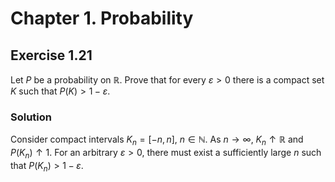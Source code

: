 # Chapter 1. Probability

## Exercise 1.21
Let $P$ be a probability on $\mathbb{R}$. Prove that for every $\varepsilon>0$ there is a compact set $K$ such that $P(K)>1-\varepsilon$.

### Solution

Consider compact intervals $K_n=[-n, n]$, $n\in\mathbb{N}$. As $n\to\infty$, $K_n\uparrow \mathbb{R}$ and $P(K_n)\uparrow 1$. For an arbitrary $\varepsilon>0$, there must exist a sufficiently large $n$ such that $P(K_n)>1-\varepsilon$.
